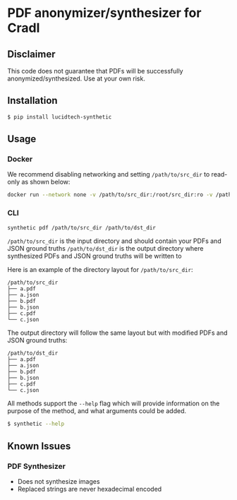 # PDF anonymizer/synthesizer for Cradl

## Disclaimer

This code does not guarantee that PDFs will be successfully anonymized/synthesized. Use at your own risk.

## Installation

```bash
$ pip install lucidtech-synthetic
```

## Usage

### Docker

We recommend disabling networking and setting `/path/to/src_dir` to read-only as shown below:

```bash
docker run --network none -v /path/to/src_dir:/root/src_dir:ro -v /path/to/dst_dir:/root/dst_dir -it lucidtechai/synthetic pdf /root/src_dir /root/dst_dir
```

### CLI

```bash
synthetic pdf /path/to/src_dir /path/to/dst_dir
```

`/path/to/src_dir` is the input directory and should contain your PDFs and JSON ground truths
`/path/to/dst_dir` is the output directory where synthesized PDFs and JSON ground truths will be written to

Here is an example of the directory layout for `/path/to/src_dir`:
```
/path/to/src_dir
├── a.pdf
├── a.json
├── b.pdf
├── b.json
├── c.pdf
└── c.json
```

The output directory will follow the same layout but with modified PDFs and JSON ground truths:
```
/path/to/dst_dir
├── a.pdf
├── a.json
├── b.pdf
├── b.json
├── c.pdf
└── c.json
```

All methods support the `--help` flag which will provide information on the purpose of the method, 
and what arguments could be added.

```bash
$ synthetic --help
```

## Known Issues

### PDF Synthesizer

- Does not synthesize images
- Replaced strings are never hexadecimal encoded